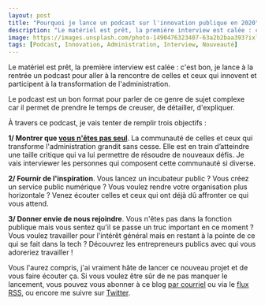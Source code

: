 ```yaml
---
layout: post
title: "Pourquoi je lance un podcast sur l'innovation publique en 2020"
description: "Le matériel est prêt, la première interview est calée : c'est bon, je lance à la rentrée un podcast pour aller à la rencontre de celles et ceux qui participent à la transformation de l'administration."
image: https://images.unsplash.com/photo-1490476323407-63a2b2baa393?ixlib=rb-1.2.1&ixid=eyJhcHBfaWQiOjEyMDd9&auto=format&fit=crop&w=1200&q=80
tags: [Podcast, Innovation, Administration, Interview, Nouveauté]
---
```


Le matériel est prêt, la première interview est calée : c'est bon, je lance à la rentrée un podcast pour aller à la rencontre de celles et ceux qui innovent et participent à la transformation de l'administration.

Le podcast est un bon format pour parler de ce genre de sujet complexe car il permet de prendre le temps de creuser, de détailler, d'expliquer.

À travers ce podcast, je vais tenter de remplir trois objectifs :

**1/ Montrer que [vous n'êtes pas seul](https://f14e.fr/2019/11/13/vous-netes-pas-seuls/)**. La communauté de celles et ceux qui transforme l'administration grandit sans cesse. Elle est en train d’atteindre une taille critique qui va lui permettre de résoudre de nouveaux défis. Je vais interviewer les personnes qui composent cette communauté si diverse.

**2/ Fournir de l'inspiration**. Vous lancez un incubateur public ? Vous créez un service public numérique ? Vous voulez rendre votre organisation plus horizontale ? Venez écouter celles et ceux qui ont déjà dû affronter ce qui vous attend.

**3/ Donner envie de nous rejoindre**. Vous n'êtes pas dans la fonction publique mais vous sentez qu'il se passe un truc important en ce moment ? Vous voulez travailler pour l'intérêt général mais en restant à la pointe de ce qui se fait dans la tech ? Découvrez les entrepreneurs publics avec qui vous adoreriez travailler !

Vous l'aurez compris, j'ai vraiment hâte de lancer ce nouveau projet et de vous faire écouter ça. Si vous voulez être sûr de ne pas manquer le lancement, vous pouvez vous abonner à ce blog [par courriel](mailto:blog@f14e.fr?subject=Je%20voudrais%20m%27abonner%20%C3%A0%20f14e.fr&body=Merci%20!) ou via le [flux RSS](https://f14e.fr/flux.xml), ou encore me suivre sur [Twitter](https://twitter.com/seiteta).
